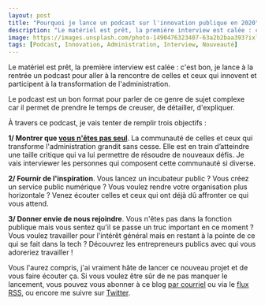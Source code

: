 ```yaml
---
layout: post
title: "Pourquoi je lance un podcast sur l'innovation publique en 2020"
description: "Le matériel est prêt, la première interview est calée : c'est bon, je lance à la rentrée un podcast pour aller à la rencontre de celles et ceux qui participent à la transformation de l'administration."
image: https://images.unsplash.com/photo-1490476323407-63a2b2baa393?ixlib=rb-1.2.1&ixid=eyJhcHBfaWQiOjEyMDd9&auto=format&fit=crop&w=1200&q=80
tags: [Podcast, Innovation, Administration, Interview, Nouveauté]
---
```


Le matériel est prêt, la première interview est calée : c'est bon, je lance à la rentrée un podcast pour aller à la rencontre de celles et ceux qui innovent et participent à la transformation de l'administration.

Le podcast est un bon format pour parler de ce genre de sujet complexe car il permet de prendre le temps de creuser, de détailler, d'expliquer.

À travers ce podcast, je vais tenter de remplir trois objectifs :

**1/ Montrer que [vous n'êtes pas seul](https://f14e.fr/2019/11/13/vous-netes-pas-seuls/)**. La communauté de celles et ceux qui transforme l'administration grandit sans cesse. Elle est en train d’atteindre une taille critique qui va lui permettre de résoudre de nouveaux défis. Je vais interviewer les personnes qui composent cette communauté si diverse.

**2/ Fournir de l'inspiration**. Vous lancez un incubateur public ? Vous créez un service public numérique ? Vous voulez rendre votre organisation plus horizontale ? Venez écouter celles et ceux qui ont déjà dû affronter ce qui vous attend.

**3/ Donner envie de nous rejoindre**. Vous n'êtes pas dans la fonction publique mais vous sentez qu'il se passe un truc important en ce moment ? Vous voulez travailler pour l'intérêt général mais en restant à la pointe de ce qui se fait dans la tech ? Découvrez les entrepreneurs publics avec qui vous adoreriez travailler !

Vous l'aurez compris, j'ai vraiment hâte de lancer ce nouveau projet et de vous faire écouter ça. Si vous voulez être sûr de ne pas manquer le lancement, vous pouvez vous abonner à ce blog [par courriel](mailto:blog@f14e.fr?subject=Je%20voudrais%20m%27abonner%20%C3%A0%20f14e.fr&body=Merci%20!) ou via le [flux RSS](https://f14e.fr/flux.xml), ou encore me suivre sur [Twitter](https://twitter.com/seiteta).
